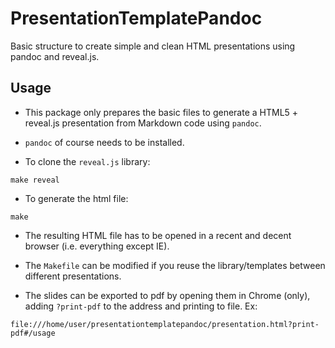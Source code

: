 # PresentationTemplatePandoc

Basic structure to create simple and clean HTML presentations using pandoc and reveal.js. 

## Usage

* This package only prepares the basic files to generate a HTML5 + reveal.js presentation from Markdown code using `pandoc`.

* `pandoc` of course needs to be installed.

* To clone the `reveal.js` library:

~~~~
make reveal
~~~~

* To generate the html file:

~~~~
make
~~~~

* The resulting HTML file has to be opened in a recent and decent browser (i.e. everything except IE).

* The `Makefile` can be modified if you reuse the library/templates between different presentations.

* The slides can be exported to pdf by opening them in Chrome (only), adding `?print-pdf` to the address and printing to file. Ex:

~~~~
file:///home/user/presentationtemplatepandoc/presentation.html?print-pdf#/usage
~~~~